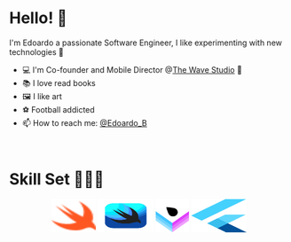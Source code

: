 # Hello! 👋
I'm Edoardo a passionate Software Engineer, I like experimenting with new technologies 🚀

- 💻 I'm Co-founder and Mobile Director @[The Wave Studio](https://www.thewavestudio.it/) 🌊
- 📚 I love read books
- 🖼 I like art
- ⚽️ Football addicted
- 📫 How to reach me: [@Edoardo_B](https://twitter.com/Edoardo_B)

<br />

# Skill Set 👨🏻‍💻
<p align="center">
	<img title="Swift" alt="Swift" src="assets/swift.svg" width="80" height="60" />
	<img title="SwiftUI" alt="SwiftUI" src="assets/swiftui.svg" width="100" height="60" />
    <img title="Vapor" alt="Vapor" src="assets/vapor.png" width="60" height="60" />
	<img title="Flutter" alt="Flutter" src="assets/flutter.svg" width="100" height="60" />
    	<!-- <img title="SwiftUI" alt="SwiftUI" src="https://raw.githubusercontent.com/Thomas-George-T/Thomas-George-T/master/assets/apache_spark.svg"  -->
</p>

